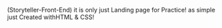 (Storyteller-Front-End)
it is only just Landing page for Practice!
as simple just Created withHTML & CSS!
